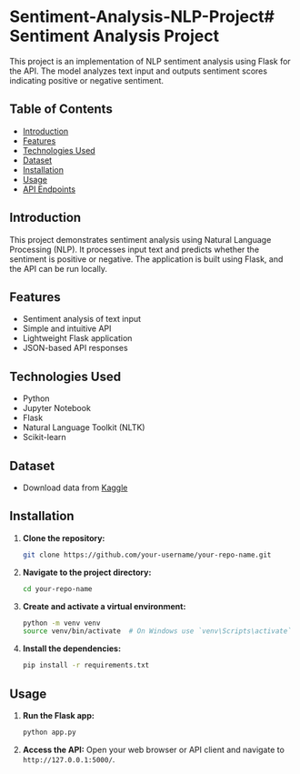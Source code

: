 # Sentiment-Analysis-NLP-Project# Sentiment Analysis Project

This project is an implementation of NLP sentiment analysis using Flask for the API. The model analyzes text input and outputs sentiment scores indicating positive or negative sentiment.

## Table of Contents

- [Introduction](#introduction)
- [Features](#features)
- [Technologies Used](#technologies-used)
- [Dataset](#dataset)
- [Installation](#installation)
- [Usage](#usage)
- [API Endpoints](#api-endpoints)


## Introduction

This project demonstrates sentiment analysis using Natural Language Processing (NLP). It processes input text and predicts whether the sentiment is positive or negative. The application is built using Flask, and the API can be run locally.

## Features

- Sentiment analysis of text input
- Simple and intuitive API
- Lightweight Flask application
- JSON-based API responses

## Technologies Used

- Python
- Jupyter Notebook
- Flask
- Natural Language Toolkit (NLTK)
- Scikit-learn

## Dataset
- Download data from [Kaggle](https://www.kaggle.com/datasets/kazanova/sentiment140)

## Installation

1. **Clone the repository:**
    ```sh
    git clone https://github.com/your-username/your-repo-name.git
    ```
2. **Navigate to the project directory:**
    ```sh
    cd your-repo-name
    ```
3. **Create and activate a virtual environment:**
    ```sh
    python -m venv venv
    source venv/bin/activate  # On Windows use `venv\Scripts\activate`
    ```
4. **Install the dependencies:**
    ```sh
    pip install -r requirements.txt
    ```

## Usage

1. **Run the Flask app:**
    ```sh
    python app.py
    ```
2. **Access the API:**
    Open your web browser or API client and navigate to `http://127.0.0.1:5000/`.


